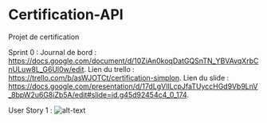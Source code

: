 # Certification-API
Projet de certification

Sprint 0 : 
Journal de bord : https://docs.google.com/document/d/10ZiAn0koqDatGQSnTN_YBVAvqXrbCnULuw8L_G6Ul0w/edit.
Lien du trello  : https://trello.com/b/asWJOTCt/certification-simplon.
Lien du slide : https://docs.google.com/presentation/d/17dLgVlILcpJfaTUyccHGd9Vb9LnV_8bpW2u6G8iZb5A/edit#slide=id.g45d92454c4_0_174.

User Story 1 : 
![alt-text](https://github.com/pierrepoulouin/Certification-API/blob/master/Ressources/US/US%201.png)
